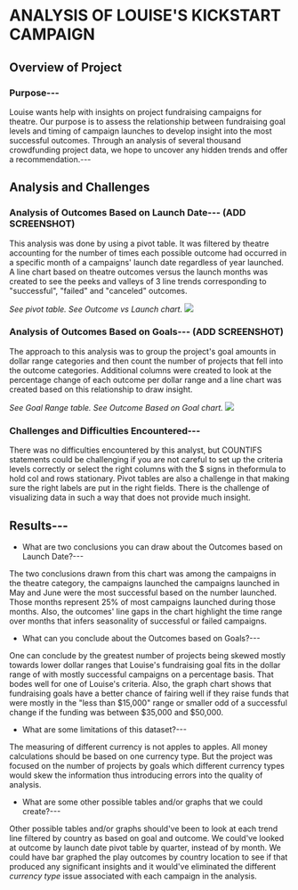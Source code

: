 # **ANALYSIS OF LOUISE'S KICKSTART CAMPAIGN**

## **Overview of Project**
### Purpose---
Louise wants help with insights on project fundraising campaigns for theatre. 
Our purpose is to assess the relationship between fundraising goal levels and 
timing of campaign launches to develop insight into the most successful outcomes. 
Through an analysis of several thousand crowdfunding project data, we hope to 
uncover any hidden trends and offer a recommendation.---


## Analysis and Challenges
### Analysis of Outcomes Based on Launch Date--- (ADD SCREENSHOT)

This analysis was done by using a pivot table. It was filtered by theatre
accounting for the number of times each possible outcome had occurred in a specific month
of a campaigns' launch date regardless of year launched. A line chart based on theatre
outcomes versus the launch months was created to see the peeks and valleys of 3 line 
trends corresponding to "successful", "failed" and "canceled" outcomes.

_See pivot table.  See Outcome vs Launch chart._
![](ProjectPics/Theater_Outcomes_vs_Launch.png)


### Analysis of Outcomes Based on Goals---  (ADD SCREENSHOT)
The approach to this analysis was to group the project's goal amounts in
dollar range categories and then count the number of projects that fell into
the outcome categories. Additional columns were created to look at the percentage
change of each outcome per dollar range and a line chart was created based
on this relationship to draw insight. 


_See Goal Range table.  See Outcome Based on Goal chart._
![](ProjectPics/Outcomes_vs_Goals.png)

### Challenges and Difficulties Encountered---
There was no difficulties encountered by this analyst, but COUNTIFS statements 
could be challenging if you are not careful to set up the criteria levels 
correctly or select the right columns with the $ signs in theformula to hold
 col and rows stationary.  Pivot tables are also a challenge in that making sure
the right labels are put in the right fields. There is the challenge
of visualizing data in such a way that does not provide much insight.

## Results---

- What are two conclusions you can draw about the Outcomes based on Launch Date?---

The two conclusions drawn from this chart was among the campaigns in the theatre
category, the campaigns launched the campaigns launched in May and June were the
most successful based on the number launched. Those months represent 25% of most
campaigns launched during those months. Also, the outcomes' line gaps in the chart 
highlight the time range over months that infers seasonality of successful or failed campaigns.

- What can you conclude about the Outcomes based on Goals?---

One can conclude by the greatest number of projects being skewed mostly towards
lower dollar ranges that Louise's fundraising goal fits in the dollar range of
with mostly successful campaigns on a percentage basis. That bodes well for one
of Louise's criteria.  Also, the graph chart shows that fundraising goals have a better
chance of fairing well if they raise funds that were mostly in the "less than $15,000" range
or smaller odd of a successful change if the funding was between $35,000 and $50,000. 

- What are some limitations of this dataset?---

The measuring of different currency is not apples to apples. All money 
calculations should be based on one currency type.  But the project was focused
on the number of projects by goals which different currency types would skew the information
thus introducing errors into the quality of analysis.

- What are some other possible tables and/or graphs that we could create?---

Other possible tables and/or graphs should've been to look at each trend line filtered by 
country as based on goal and outcome. We could've looked at outcome by launch date pivot 
table by quarter, instead of by month. We could have bar graphed the play outcomes by 
country location to see if that produced any significant insights and it would've eliminated 
the different _currency type_ issue associated with each campaign in the analysis.


